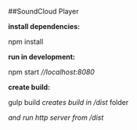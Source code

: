 ##SoundCloud Player

**install dependencies:**

npm install

**run in development:**

npm start 
_//localhost:8080_

**create build:**

gulp build 
_creates build in /dist_ folder

_and run http server from /dist_




